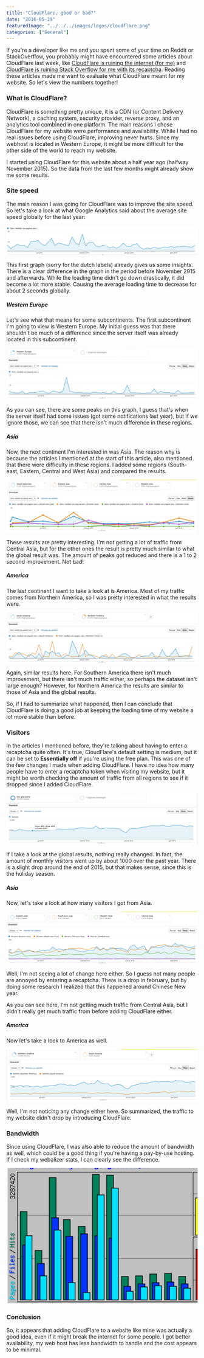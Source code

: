 ```yaml
---
title: "CloudFlare, good or bad?"
date: "2016-05-29"
featuredImage: "../../../images/logos/cloudflare.png"
categories: ["General"]
---
```


If you're a developer like me and you spent some of your time on Reddit or StackOverflow, you probably might have encountered some articles about CloudFlare last week, like [CloudFlare is ruining the internet (for me)](http://www.slashgeek.net/2016/05/17/cloudflare-is-ruining-the-internet-for-me/) and [CloudFlare is ruining Stack Overflow for me with its recaptcha](https://meta.stackoverflow.com/questions/323537/cloudflare-is-ruining-stack-overflow-for-me-with-its-recaptcha). Reading these articles made me want to evaluate what CloudFlare meant for my website. So let's view the numbers together!

### What is CloudFlare?

CloudFlare is something pretty unique, it is a CDN (or Content Delivery Network), a caching system, security provider, reverse proxy, and an analytics tool combined in one platform. The main reasons I chose CloudFlare for my website were performance and availability. While I had no real issues before using CloudFlare, improving never hurts. Since my webhost is located in Western Europe, it might be more difficult for the other side of the world to reach my website.

I started using CloudFlare for this website about a half year ago (halfway November 2015). So the data from the last few months might already show me some results.

### Site speed

The main reason I was going for CloudFlare was to improve the site speed. So let's take a look at what Google Analytics said about the average site speed globally for the last year:

![Screenshot 2016-05-25 22.42.29](content/posts/2016/2016-05-29-cloudflare-good-bad/images/Screenshot-2016-05-25-22.42.29.png)

This first graph (sorry for the dutch labels) already gives us some insights. There is a clear difference in the graph in the period before November 2015 and afterwards. While the loading time didn't go down drastically, it did become a lot more stable. Causing the average loading time to decrease for about 2 seconds globally.

##### Western Europe

Let's see what that means for some subcontinents. The first subcontinent I'm going to view is Western Europe. My initial guess was that there shouldn't be much of a difference since the server itself was already located in this subcontinent.

![Screenshot 2016-05-25 22.49.08](content/posts/2016/2016-05-29-cloudflare-good-bad/images/Screenshot-2016-05-25-22.49.08.png)

As you can see, there are some peaks on this graph, I guess that's when the server itself had some issues (got some notifications last year), but if we ignore those, we can see that there isn't much difference in these regions.

##### Asia

Now, the next continent I'm interested in was Asia. The reason why is because the articles I mentioned at the start of this article, also mentioned that there were difficulty in these regions. I added some regions (South-east, Eastern, Central and West Asia) and compared the results.

![Screenshot 2016-05-25 22.54.31](content/posts/2016/2016-05-29-cloudflare-good-bad/images/Screenshot-2016-05-25-22.54.31.png)

These results are pretty interesting. I'm not getting a lot of traffic from Central Asia, but for the other ones the result is pretty much similar to what the global result was. The amount of peaks got reduced and there is a 1 to 2 second improvement. Not bad!

##### America

The last continent I want to take a look at is America. Most of my traffic comes from Northern America, so I was pretty interested in what the results were.

![Screenshot 2016-05-25 23.01.31](content/posts/2016/2016-05-29-cloudflare-good-bad/images/Screenshot-2016-05-25-23.01.31.png)

Again, similar results here. For Southern America there isn't much improvement, but there isn't much traffic either, so perhaps the dataset isn't large enough? However, for Northern America the results are similar to those of Asia and the global results.

So, if I had to summarize what happened, then I can conclude that CloudFlare is doing a good job at keeping the loading time of my website a lot more stable than before.

### Visitors

In the articles I mentioned before, they're talking about having to enter a recaptcha quite often. It's true, CloudFlare's default setting is medium, but it can be set to **Essentially off** if you're using the free plan. This was one of the few changes I made when adding CloudFlare. I have no idea how many people have to enter a recaptcha token when visiting my website, but it might be worth checking the amount of traffic from all regions to see if it dropped since I added CloudFlare.

![Screenshot 2016-05-25 23.09.40](content/posts/2016/2016-05-29-cloudflare-good-bad/images/Screenshot-2016-05-25-23.09.40.png)

If I take a look at the global results, nothing really changed. In fact, the amount of monthly visitors went up by about 1000 over the past year. There is a slight drop around the end of 2015, but that makes sense, since this is the holiday season.

##### Asia

Now, let's take a look at how many visitors I got from Asia.

![Screenshot 2016-05-25 23.13.13](content/posts/2016/2016-05-29-cloudflare-good-bad/images/Screenshot-2016-05-25-23.13.13.png)

Well, I'm not seeing a lot of change here either. So I guess not many people are annoyed by entering a recaptcha. There is a drop in february, but by doing some research I realized that this happened around Chinese New year.

As you can see here, I'm not getting much traffic from Central Asia, but I didn't really get much traffic from before adding CloudFlare either.

##### America

Now let's take a look to America as well.

![Screenshot 2016-05-25 23.16.46](content/posts/2016/2016-05-29-cloudflare-good-bad/images/Screenshot-2016-05-25-23.16.46.png)

Well, I'm not noticing any change either here. So summarized, the traffic to my website didn't drop by introducing CloudFlare.

### Bandwidth

Since using CloudFlare, I was also able to reduce the amount of bandwidth as well, which could be a good thing if you're having a pay-by-use hosting. If I check my webalizer stats, I can clearly see the difference.

![Screenshot 2016-05-29 15.33.01](content/posts/2016/2016-05-29-cloudflare-good-bad/images/Screenshot-2016-05-29-15.33.01.png)

### Conclusion

So, it appears that adding CloudFlare to a website like mine was actually a good idea, even if it might break the internet for some people. I got better availability, my web host has less bandwidth to handle and the cost appears to be minimal.

